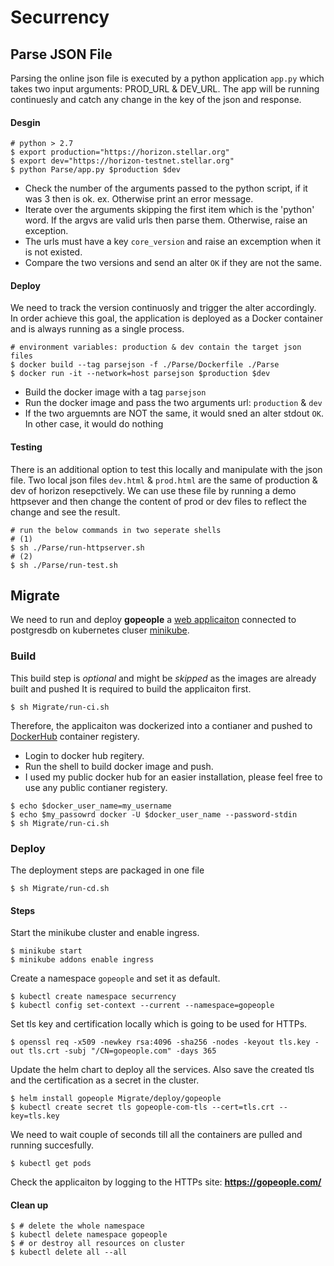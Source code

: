 # Securrency

## Parse JSON File ##
Parsing the online json file is executed by a python application `app.py` which takes two input arguments: PROD_URL & DEV_URL. The app will be running continuesly and catch any change in the key of the json and response.
#### Desgin ####
```
# python > 2.7
$ export production="https://horizon.stellar.org"
$ export dev="https://horizon-testnet.stellar.org"
$ python Parse/app.py $production $dev
```
* Check the number of the arguments passed to the python script, if it was 3 then is ok. ex. Otherwise print an error message.
* Iterate over the arguments skipping the first item which is the 'python' word. If the argvs are valid urls then parse them. Otherwise, raise an exception.
* The urls must have a key `core_version` and raise an excemption when it is not existed.
* Compare the two versions and send an alter `OK` if they are not the same.
#### Deploy ####
We need to track the version continuosly and trigger the alter accordingly. In order achieve this goal, the application is deployed as a Docker container and is always running as a single process.
```
# environment variables: production & dev contain the target json files
$ docker build --tag parsejson -f ./Parse/Dockerfile ./Parse
$ docker run -it --network=host parsejson $production $dev
```
* Build the docker image with a tag `parsejson`
* Run the docker image and pass the two arguments url: `production` & `dev`
* If the two arguemnts are NOT the same, it would sned an alter stdout `OK`. In other case, it would do nothing
#### Testing ####
There is an additional option to test this locally and manipulate with the json file. Two local json files `dev.html` & `prod.html` are the same of production & dev of horizon resepctively. We can use these file by running a demo httpsever and then change the content of prod or dev files to reflect the change and see the result.
```
# run the below commands in two seperate shells
# (1)
$ sh ./Parse/run-httpserver.sh
# (2)
$ sh ./Parse/run-test.sh
```


## Migrate ##
We need to run and deploy **gopeople** a [web applicaiton](https://github.com/komarserjio/notejam/tree/master/flask) connected to postgresdb on kubernetes cluser [minikube](https://minikube.sigs.k8s.io/docs/start/).

### Build ###
This build step is _optional_ and might be _skipped_ as the images are already built and pushed
It is required to build the applicaiton first.
```
$ sh Migrate/run-ci.sh
```
 Therefore, the applicaiton was dockerized into a contianer and pushed to [DockerHub](https://hub.docker.com/) container registery.
* Login to docker hub regitery.
* Run the shell to build docker image and push.
* I used my public docker hub for an easier installation, please feel free to use any public contianer registery.
```
$ echo $docker_user_name=my_username
$ echo $my_passowrd docker -U $docker_user_name --password-stdin
$ sh Migrate/run-ci.sh
```
### Deploy ###
The deployment steps are packaged in one file

`$ sh Migrate/run-cd.sh`
#### Steps ####
Start the minikube cluster and enable ingress.
```
$ minikube start
$ minikube addons enable ingress
```
Create a namespace `gopeople` and set it as default.
```
$ kubectl create namespace securrency
$ kubectl config set-context --current --namespace=gopeople
```
Set tls key and certification locally which is going to be used for HTTPs.
```
$ openssl req -x509 -newkey rsa:4096 -sha256 -nodes -keyout tls.key -out tls.crt -subj "/CN=gopeople.com" -days 365
```
Update the helm chart to deploy all the services. Also save the created tls and the certification as a secret in the cluster.
```
$ helm install gopeople Migrate/deploy/gopeople
$ kubectl create secret tls gopeople-com-tls --cert=tls.crt --key=tls.key
```

 We need to wait couple of seconds till all the containers are pulled and running succesfully. 

```
$ kubectl get pods
```

Check the applicaiton by logging to the HTTPs site:
**https://gopeople.com/**

#### Clean up ####
```
$ # delete the whole namespace
$ kubectl delete namespace gopeople
$ # or destroy all resources on cluster
$ kubectl delete all --all
```
